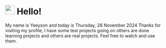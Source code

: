  <h1>
    <img src="https://emojis.slackmojis.com/emojis/images/1643510097/45343/hi.gif?1643510097" width="30"/> 
    Hello!
 </h1>
 <p>
    My name is Yeeyson and today is Thursday, 28 November 2024
    Thanks for visiting my profile, I have some test projects going on others are done learning projects and others are real projects.
    Feel free to watch and use them.
 </p>